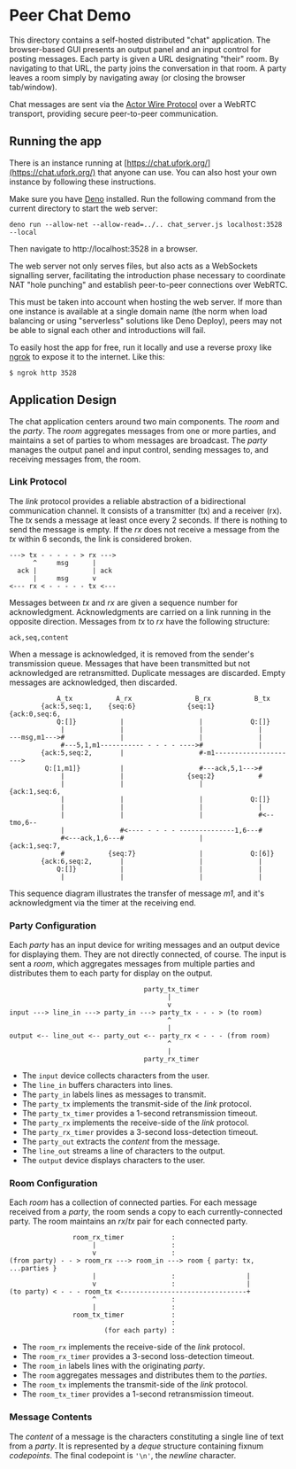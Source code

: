# Peer Chat Demo

This directory contains
a self-hosted distributed "chat" application.
The browser-based GUI presents an output panel
and an input control for posting messages.
Each party is given a URL designating "their" room.
By navigating to that URL,
the party joins the conversation
in that room.
A party leaves a room
simply by navigating away
(or closing the browser tab/window).

Chat messages are sent via the
[Actor Wire Protocol](../../docs/awp.md)
over a WebRTC transport,
providing secure peer-to-peer communication.

## Running the app

There is an instance running at
[https://chat.ufork.org/](https://chat.ufork.org/)
that anyone can use.
You can also host your own instance
by following these instructions.

Make sure you have [Deno](https://deno.land) installed. Run the following
command from the current directory to start the web server:

    deno run --allow-net --allow-read=../.. chat_server.js localhost:3528 --local

Then navigate to http://localhost:3528 in a browser.

The web server not only serves files, but also acts as a WebSockets signalling
server, facilitating the introduction phase necessary to coordinate NAT "hole
punching" and establish peer-to-peer connections over WebRTC.

This must be taken into account when hosting the web server. If more than one
instance is available at a single domain name (the norm when load balancing or
using "serverless" solutions like Deno Deploy), peers may not be able to signal
each other and introductions will fail.

To easily host the app for free, run it locally and use a reverse proxy like
[ngrok](https://ngrok.com/) to expose it to the internet. Like this:

    $ ngrok http 3528

## Application Design

The chat application centers around two main components.
The _room_ and the _party_.
The _room_ aggregates messages from one or more parties,
and maintains a set of parties
to whom messages are broadcast.
The _party_ manages the output panel and input control,
sending messages to, and receiving messages from,
the room.

### Link Protocol

The _link_ protocol provides a reliable abstraction
of a bidirectional communication channel.
It consists of a transmitter (tx)
and a receiver (rx).
The _tx_ sends a message
at least once every 2 seconds.
If there is nothing to send
the message is empty.
If the _rx_ does not receive a message
from the _tx_ within 6 seconds,
the link is considered broken.

    ---> tx - - - - - > rx --->
          ^     msg      |
      ack |              | ack
          |     msg      v
    <--- rx < - - - - - tx <---

Messages between _tx_ and _rx_
are given a sequence number for acknowledgment.
Acknowledgments are carried
on a link running in the opposite direction.
Messages from _tx_ to _rx_
have the following structure:

    ack,seq,content

When a message is acknowledged,
it is removed from the sender's
transmission queue.
Messages that have been transmitted
but not acknowledged
are retransmitted.
Duplicate messages are discarded.
Empty messages are acknowledged,
then discarded.

                A_tx           A_rx                B_rx           B_tx
            {ack:5,seq:1,    {seq:6}             {seq:1}      {ack:0,seq:6,
                Q:[]}           |                   |            Q:[]}
                 |              |                   |              |
    ---msg,m1--->#              |                   |              |
                 #---5,1,m1----------- - - - - ---->#              |
            {ack:5,seq:2,       |                   #-m1--------------------->
             Q:[1,m1]}          |                   #---ack,5,1--->#
                 |              |                {seq:2}           #
                 |              |                   |         {ack:1,seq:6,
                 |              |                   |            Q:[]}
                 |              |                   |              |
                 |              |                   |              #<--tmo,6--
                 |              #<---- - - - - --------------1,6---#
                 #<---ack,1,6---#                   |         {ack:1,seq:7,
                 #           {seq:7}                |            Q:[6]}
            {ack:6,seq:2,       |                   |              |
                Q:[]}           |                   |              |
                 |              |                   |              |

This sequence diagram illustrates the transfer of message _m1_,
and it's acknowledgment via the timer at the receiving end.

### Party Configuration

Each _party_ has
an input device for writing messages
and an output device for displaying them.
They are not directly connected, of course.
The input is sent a _room_,
which aggregates messages from multiple parties
and distributes them to each party
for display on the output.

                                      party_tx_timer
                                            |
                                            v
    input ---> line_in ---> party_in ---> party_tx - - - > (to room)
                                            ^
                                            |
    output <-- line_out <-- party_out <-- party_rx < - - - (from room)
                                            ^
                                            |
                                      party_rx_timer

  * The `input` device collects characters from the user.
  * The `line_in` buffers characters into lines.
  * The `party_in` labels lines as messages to transmit.
  * The `party_tx` implements the transmit-side of the _link_ protocol.
  * The `party_tx_timer` provides a 1-second retransmission timeout.
  * The `party_rx` implements the receive-side of the _link_ protocol.
  * The `party_rx_timer` provides a 3-second loss-detection timeout.
  * The `party_out` extracts the _content_ from the message.
  * The `line_out` streams a line of characters to the output.
  * The `output` device displays characters to the user.

### Room Configuration

Each _room_ has
a collection of connected parties.
For each message received from a _party_,
the room sends a copy
to each currently-connected party.
The room maintains an _rx_/_tx_ pair
for each connected party.

                    room_rx_timer            :
                         |                   :
                         v                   :
    (from party) - - > room_rx ---> room_in ---> room { party: tx, ...parties }
                         |                   :                  |
                         v                   :                  |
    (to party) < - - - room_tx <--------------------------------+
                         ^                   :
                         |                   :
                    room_tx_timer            :
                                             :
                            (for each party) :

  * The `room_rx` implements the receive-side of the _link_ protocol.
  * The `room_rx_timer` provides a 3-second loss-detection timeout.
  * The `room_in` labels lines with the originating _party_.
  * The `room` aggregates messages and distributes them to the _parties_.
  * The `room_tx` implements the transmit-side of the _link_ protocol.
  * The `room_tx_timer` provides a 1-second retransmission timeout.

### Message Contents

The _content_ of a message
is the characters constituting
a single line of text
from a _party_.
It is represented by
a _deque_ structure
containing fixnum _codepoints_.
The final codepoint is `'\n'`,
the _newline_ character.
